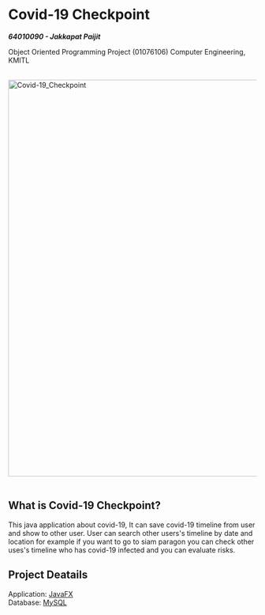 # Covid-19 Checkpoint

***64010090 - Jakkapat Paijit***

Object Oriented Programming Project (01076106) Computer Engineering, KMITL<br><br>

<img width="802" alt="Covid-19_Checkpoint" src="https://user-images.githubusercontent.com/86193685/194168501-43a5ac73-1173-44ca-b823-49f30c1286a7.png"><br><br>

## What is Covid-19 Checkpoint? 
This java application about covid-19, It can save covid-19 timeline from user and show to other user. User can search other users's timeline by date and location for example if you want to go to siam paragon you can check other uses's timeline who has covid-19 infected and you can evaluate risks.

## Project Deatails
Application: [JavaFX](https://openjfx.io/)<br>
Database: [MySQL](https://www.mysql.com/)
